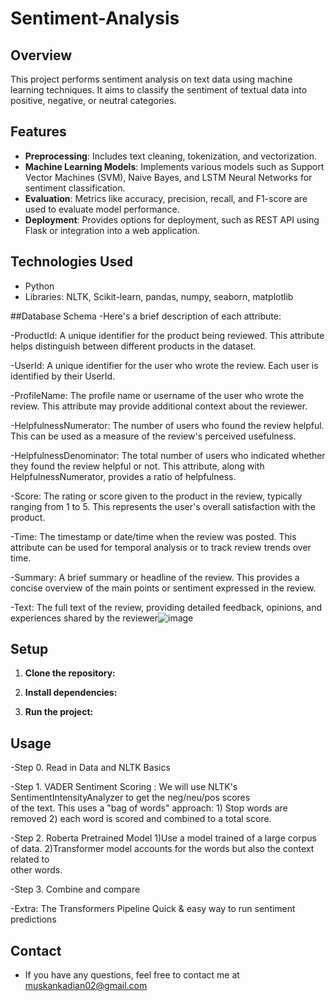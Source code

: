 # Sentiment-Analysis

## Overview
This project performs sentiment analysis on text data using machine learning techniques. It aims to classify the sentiment of textual data into positive, negative, or neutral categories.

## Features
- **Preprocessing**: Includes text cleaning, tokenization, and vectorization.
- **Machine Learning Models**: Implements various models such as Support Vector Machines (SVM), Naive Bayes, and LSTM Neural Networks for sentiment classification.
- **Evaluation**: Metrics like accuracy, precision, recall, and F1-score are used to evaluate model performance.
- **Deployment**: Provides options for deployment, such as REST API using Flask or integration into a web application.

## Technologies Used
- Python
- Libraries: NLTK, Scikit-learn, pandas, numpy, seaborn, matplotlib

##Database Schema
-Here's a brief description of each attribute:

-ProductId: A unique identifier for the product being reviewed. This attribute helps distinguish between different products in the dataset.

-UserId: A unique identifier for the user who wrote the review. Each user is identified by their UserId.

-ProfileName: The profile name or username of the user who wrote the review. This attribute may provide additional context about the reviewer.

-HelpfulnessNumerator: The number of users who found the review helpful. This can be used as a measure of the review's perceived usefulness.

-HelpfulnessDenominator: The total number of users who indicated whether they found the review helpful or not. This attribute, along with HelpfulnessNumerator, provides a ratio of helpfulness.

-Score: The rating or score given to the product in the review, typically ranging from 1 to 5. This represents the user's overall satisfaction with the product.

-Time: The timestamp or date/time when the review was posted. This attribute can be used for temporal analysis or to track review trends over time.

-Summary: A brief summary or headline of the review. This provides a concise overview of the main points or sentiment expressed in the review.

-Text: The full text of the review, providing detailed feedback, opinions, and experiences shared by the reviewer![image](https://github.com/user-attachments/assets/07a759fa-9100-479c-a07e-e36aeecf24cc)

## Setup
1. **Clone the repository:**

2. **Install dependencies:**

3. **Run the project:**

## Usage
-Step 0.  Read in Data and NLTK Basics

-Step 1.  VADER Sentiment Scoring : 
      We will use NLTK's SentimentIntensityAnalyzer to get the neg/neu/pos scores    
      of the text. This uses a "bag of words" approach:
      1) Stop words are removed
      2) each word is scored and combined to a total score.

-Step 2.  Roberta Pretrained Model
      1)Use a model trained of a large corpus of data.
      2)Transformer model accounts for the words but also the context related to      
          other words.

-Step 3.  Combine and compare

-Extra:  The Transformers Pipeline
     Quick & easy way to run sentiment predictions


## Contact
- If you have any questions, feel free to contact me at muskankadian02@gmail.com
